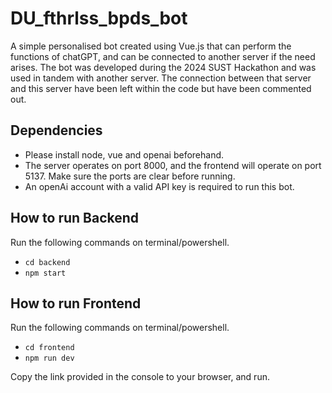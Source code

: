 # DU_fthrlss_bpds_bot
A simple personalised bot created using Vue.js that can perform the functions of chatGPT, and can be connected to another server if the need arises.
The bot was developed during the 2024 SUST Hackathon and was used in tandem with another server. The connection between that server and this server have been left within the code but have been commented out.

## Dependencies
- Please install node, vue and openai beforehand.
- The server operates on port 8000, and the frontend will operate on port 5137. Make sure the ports are clear before running.
- An openAi account with a valid API key is required to run this bot.

## How to run Backend
Run the following commands on terminal/powershell.
- `cd backend`
- `npm start`

## How to run Frontend
Run the following commands on terminal/powershell.
- `cd frontend`
- `npm run dev`
  
Copy the link provided in the console to your browser, and run. 

